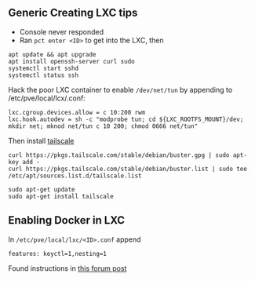 ## Generic Creating LXC tips
* Console never responded
* Ran `pct enter <ID>` to get into the LXC, then 

```
apt update && apt upgrade
apt install openssh-server curl sudo
systemctl start sshd
systemctl status ssh
```

Hack the poor LXC container to enable `/dev/net/tun` by appending to /etc/pve/local/lcx/<ID>.conf:

```
lxc.cgroup.devices.allow = c 10:200 rwm
lxc.hook.autodev = sh -c "modprobe tun; cd ${LXC_ROOTFS_MOUNT}/dev; mkdir net; mknod net/tun c 10 200; chmod 0666 net/tun"
```
Then install [tailscale](https://tailscale.com/kb/1041/install-debian-buster)

```
curl https://pkgs.tailscale.com/stable/debian/buster.gpg | sudo apt-key add -
curl https://pkgs.tailscale.com/stable/debian/buster.list | sudo tee /etc/apt/sources.list.d/tailscale.list

sudo apt-get update
sudo apt-get install tailscale

```
## Enabling Docker in LXC

In `/etc/pve/local/lxc/<ID>.conf` append

```
features: keyctl=1,nesting=1
```

Found instructions in [this forum post](https://discuss.linuxcontainers.org/t/working-install-of-docker-ce-in-lxc-unprivileged-container-in-proxmox/3828)
